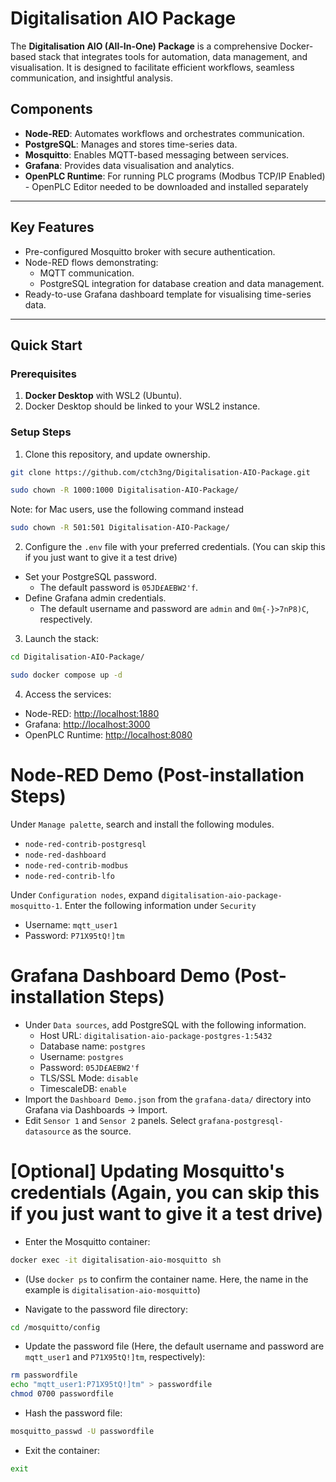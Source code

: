 # Digitalisation AIO Package

The **Digitalisation AIO (All-In-One) Package** is a comprehensive Docker-based stack that integrates tools for automation, data management, and visualisation. It is designed to facilitate efficient workflows, seamless communication, and insightful analysis.

## Components
- **Node-RED**: Automates workflows and orchestrates communication.
- **PostgreSQL**: Manages and stores time-series data.
- **Mosquitto**: Enables MQTT-based messaging between services.
- **Grafana**: Provides data visualisation and analytics.
- **OpenPLC Runtime**: For running PLC programs (Modbus TCP/IP Enabled) - OpenPLC Editor needed to be downloaded and installed separately

---

## Key Features
- Pre-configured Mosquitto broker with secure authentication.
- Node-RED flows demonstrating:
  - MQTT communication.
  - PostgreSQL integration for database creation and data management.
- Ready-to-use Grafana dashboard template for visualising time-series data.

---

## Quick Start

### Prerequisites
1. **Docker Desktop** with WSL2 (Ubuntu).
2. Docker Desktop should be linked to your WSL2 instance.

### Setup Steps
1. Clone this repository, and update ownership.
```bash
git clone https://github.com/ctch3ng/Digitalisation-AIO-Package.git
```
```bash
sudo chown -R 1000:1000 Digitalisation-AIO-Package/
```

Note: for Mac users, use the following command instead

```bash
sudo chown -R 501:501 Digitalisation-AIO-Package/
```

2. Configure the `.env` file with your preferred credentials. (You can skip this if you just want to give it a test drive)
- Set your PostgreSQL password.
  - The default password is `05JD£AEBW2'f`.
- Define Grafana admin credentials.
  - The default username and password are `admin` and `0m{-}>7nP8)C`, respectively. 
3. Launch the stack:
```bash
cd Digitalisation-AIO-Package/
```
```bash
sudo docker compose up -d
```
4. Access the services:
- Node-RED: [http://localhost:1880](http://localhost:1880)
- Grafana: [http://localhost:3000](http://localhost:3000)
- OpenPLC Runtime: [http://localhost:8080](http://localhost:8080)

# Node-RED Demo (Post-installation Steps)
Under `Manage palette`, search and install the following modules.
  - `node-red-contrib-postgresql`
  - `node-red-dashboard`
  - `node-red-contrib-modbus`
  - `node-red-contrib-lfo`
    
Under `Configuration nodes`, expand `digitalisation-aio-package-mosquitto-1`. Enter the following information under `Security`
- Username: `mqtt_user1`
- Password: `P71X95tQ!]tm`

# Grafana Dashboard Demo (Post-installation Steps)
 - Under `Data sources`, add PostgreSQL with the following information.
   - Host URL: `digitalisation-aio-package-postgres-1:5432`
   - Database name: `postgres`
   - Username: `postgres`
   - Password: `05JD£AEBW2'f`
   - TLS/SSL Mode: `disable`
   - TimescaleDB: `enable`
 - Import the `Dashboard Demo.json` from the `grafana-data/` directory into Grafana via Dashboards -> Import. 
 - Edit `Sensor 1` and `Sensor 2` panels. Select `grafana-postgresql-datasource` as the source.

# [Optional] Updating Mosquitto's credentials (Again, you can skip this if you just want to give it a test drive)
- Enter the Mosquitto container:
```bash
docker exec -it digitalisation-aio-mosquitto sh
```
  - (Use `docker ps` to confirm the container name. Here, the name in the example is `digitalisation-aio-mosquitto`)

- Navigate to the password file directory:
```bash
cd /mosquitto/config
```
- Update the password file (Here, the default username and password are `mqtt_user1` and `P71X95tQ!]tm`, respectively):
```bash
rm passwordfile
echo "mqtt_user1:P71X95tQ!]tm" > passwordfile
chmod 0700 passwordfile
```
- Hash the password file:
```bash
mosquitto_passwd -U passwordfile
```
- Exit the container:
```bash
exit
```
